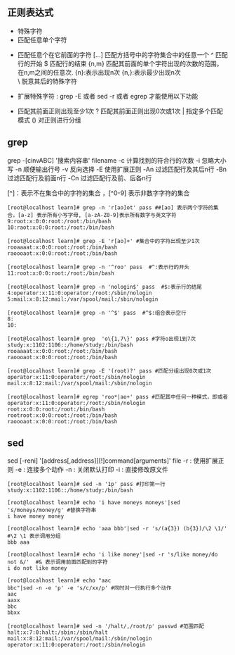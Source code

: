 ## 正则表达式
- 特殊字符
-	匹配任意单个字符
*	匹配任意个在它前面的字符
[...]	匹配方括号中的字符集合中的任意一个
^	匹配行的开始
$	匹配行的结束
\{n,m\}	匹配其前面的单个字符出现的次数的范围，在n,m之间的任意次.  {n}:表示出现n次 {n,}:表示最少出现n次	
\	脱意其后的特殊字符

- 扩展特殊字符 : grep -E 或者 sed -r 或者 egrep 才能使用以下功能
+	匹配其前面正则出现至少1次
?	匹配其前面正则出现0次或1次
|	指定多个匹配模式
()	对正则进行分组

## grep

grep -[cinvABC] '搜索内容串' filename
-c 计算找到的符合行的次数 
-i 忽略大小写 
-n 顺便输出行号 
-v 反向选择
-E 使用扩展正则
-An 过滤匹配行及其后n行
-Bn 过滤匹配行及前面n行
-Cn 过滤匹配行及前、后各n行


[^]：表示不在集合中的字符的集合 ，[^0-9] 表示非数字字符的集合 
```
[root@localhost learn]# grep -n 'r[ao]ot' pass ##[ao] 表示两个字符的集合，[a-z] 表示所有小写字母, [a-zA-Z0-9]表示所有数字与英文字符
9:root:x:0:0:root:/root:/bin/bash
10:raot:x:0:0:root:/root:/bin/bash

[root@localhost learn]# grep -E 'r[ao]+' #集合中的字符出现至少1次
rooaaaat:x:0:0:root:/root:/bin/bash
raoooaot:x:0:0:root:/root:/bin/bash

[root@localhost learn]# grep -n '^roo' pass  #^:表示行的开头
11:root:x:0:0:root:/root:/bin/bash

[root@localhost learn]# grep -n 'nologin$' pass  #$:表示行的结尾
4:operator:x:11:0:operator:/root:/sbin/nologin
5:mail:x:8:12:mail:/var/spool/mail:/sbin/nologin

[root@localhost learn]# grep -n '^$' pass  #^$:组合表示空行
8:
10:

[root@localhost learn]# grep  'o\{1,7\}' pass #字符o出现1到7次
study:x:1102:1106::/home/study:/bin/bash
rooaaaat:x:0:0:root:/root:/bin/bash
raoooaot:x:0:0:root:/root:/bin/bash

[root@localhost learn]# grep -E '(root)?' pass #匹配分组出现0次或1次
operator:x:11:0:operator:/root:/sbin/nologin
mail:x:8:12:mail:/var/spool/mail:/sbin/nologin

[root@localhost learn]# egrep 'roo*|ao+' pass #匹配其中任何一种模式，即或者
operator:x:11:0:operator:/root:/sbin/nologin
root:x:0:0:root:/root:/bin/bash
rootroot:x:0:0:root:/root:/bin/bash
raoooaot:x:0:0:root:/root:/bin/bash
```

## sed
sed [-reni] '[address[,address]][!]command[arguments]' file
-r : 使用扩展正则
-e : 连接多个动作
-n : 关闭默认打印
-i : 直接修改原文件

```
[root@localhost learn]# sed -n '1p' pass #打印第一行
study:x:1102:1106::/home/study:/bin/bash 

[root@localhost learn]# echo 'i have moneys moneys'|sed 's/moneys/money/g' #替换字符串
i have money money

[root@localhost learn]# echo 'aaa bbb'|sed -r 's/(a{3}) (b{3})/\2 \1/' #\2 \1 表示调用分组
bbb aaa

[root@localhost learn]# echo 'i like money'|sed -r 's/like money/do not &/'  #& 表示调用前面匹配到的字符
i do not like money

[root@localhost learn]# echo "aac
bbc"|sed -n -e 'p' -e 's/c/xx/p' #同时对一行执行多个动作
aac
aaxx
bbc
bbxx

[root@localhost learn]# sed -n '/halt/,/root/p' passwd #范围匹配
halt:x:7:0:halt:/sbin:/sbin/halt
mail:x:8:12:mail:/var/spool/mail:/sbin/nologin
operator:x:11:0:operator:/root:/sbin/nologin
